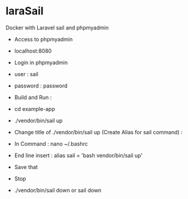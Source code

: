 # laraSail
Docker with Laravel sail and phpmyadmin


- Access to phpmyadmin 
- localhost:8080

- Login in phpmyadmin
- user : sail
- password : password

- Build and Run :
- cd example-app
- ./vendor/bin/sail up

- Change title of ./vendor/bin/sail up (Create Alias for sail command) :
- In Command : nano ~/.bashrc
- End line insert : alias sail = 'bash vendor/bin/sail up'
- Save that


- Stop
- ./vendor/bin/sail down or sail down
